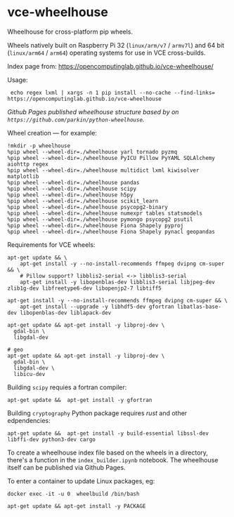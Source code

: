 # vce-wheelhouse
Wheelhouse for cross-platform pip wheels.

Wheels natively built on Raspberry Pi 32 (`linux/arm/v7` / `armv7l`) and 64 bit (`linux/arm64` / `arm64`) operating systems for use in VCE cross-builds.

Index page from: https://opencomputinglab.github.io/vce-wheelhouse/

Usage: 

```
 echo regex lxml | xargs -n 1 pip install --no-cache --find-links= https://opencomputinglab.github.io/vce-wheelhouse
 ```

*Github Pages published wheelhouse structure based by on `https://github.com/parkin/python-wheelhouse`.*


Wheel creation — for example:

```
!mkdir -p wheelhouse
%pip wheel --wheel-dir=./wheelhouse yarl tornado pyzmq
%pip wheel --wheel-dir=./wheelhouse PyICU Pillow PyYAML SQLAlchemy aiohttp regex
%pip wheel --wheel-dir=./wheelhouse multidict lxml kiwisolver matplotlib
%pip wheel --wheel-dir=./wheelhouse pandas
%pip wheel --wheel-dir=./wheelhouse scipy
%pip wheel --wheel-dir=./wheelhouse h5py
%pip wheel --wheel-dir=./wheelhouse scikit_learn
%pip wheel --wheel-dir=./wheelhouse psycopg2-binary
%pip wheel --wheel-dir=./wheelhouse numexpr tables statsmodels
%pip wheel --wheel-dir=./wheelhouse pymongo psycopg2 psutil
%pip wheel --wheel-dir=./wheelhouse Fiona Shapely pyproj
%pip wheel --wheel-dir=./wheelhouse Fiona Shapely pynacl geopandas
```

Requirements for VCE wheels:

```
apt-get update && \
    apt-get install -y --no-install-recommends ffmpeg dvipng cm-super && \
    # Pillow support? libblis2-serial <-> libblis3-serial
    apt-get install -y libopenblas-dev libblis3-serial libjpeg-dev zlib1g-dev libfreetype6-dev libopenjp2-7 libtiff5
    
apt-get install -y --no-install-recommends ffmpeg dvipng cm-super && \
    apt-get install --upgrade -y libhdf5-dev gfortran libatlas-base-dev libopenblas-dev liblapack-dev

apt-get update && apt-get install -y libproj-dev \
  gdal-bin \
  libgdal-dev
  
# geo
apt-get update && apt-get install -y libproj-dev \
  gdal-bin \
  libgdal-dev \
  libicu-dev
```

Building `scipy` requies a fortran compiler:

```
apt-get update &&  apt-get install -y gfortran
```

Building `cryptography` Python package requires *rust* and other edpendencies:

```
apt-get update &&  apt-get install -y build-essential libssl-dev libffi-dev python3-dev cargo
```

To create a wheelhouse index file based on the wheels in a directory, there's a function in the `index_builder.ipynb` notebook. The wheelhouse itself can be published via Github Pages.

To enter a container to update Linux packages, eg:

```
docker exec -it -u 0  wheelbuild /bin/bash

apt-get update && apt-get install -y PACKAGE
```

